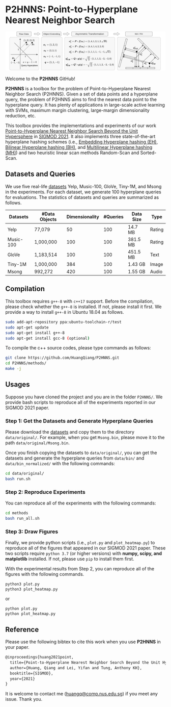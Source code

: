 # P2HNNS: Point-to-Hyperplane Nearest Neighbor Search

<img src="p2h-overview.jpg"/>

Welcome to the **P2HNNS** GitHub!

**P2HNNS** is a toolbox for the problem of Point-to-Hyperplane Nearest Neighbor Search (P2HNNS). Given a set of data points and a hyperplane query, the problem of P2HNNS aims to find the nearest data point to the hyperplane query. It has plenty of applications in large-scale active learning with SVMs, maximum margin clustering, large-margin dimensionality reduction, etc.

This toolbox provides the implementations and experiments of our work [Point-to-Hyperplane Nearest Neighbor Search Beyond the Unit Hypersphere](https://github.com/HuangQiang/P2HNNS) in [SIGMOD 2021](https://2021.sigmod.org/). It also implements three state-of-the-art hyperplane hashing schemes (i.e., [Embedding Hyperplane hashing (EH)](https://citeseerx.ist.psu.edu/viewdoc/download?doi=10.1.1.185.4684&rep=rep1&type=pdf), [Bilinear Hyperplane hashing (BH)](https://icml.cc/Conferences/2012/papers/16.pdf), and [Multilinear Hyperplane hashing (MH)](https://openaccess.thecvf.com/content_cvpr_2016/papers/Liu_Multilinear_Hyperplane_Hashing_CVPR_2016_paper.pdf)) and two heuristic linear scan methods Random-Scan and Sorted-Scan.

## Datasets and Queries

We use five real-life [datasets](https://drive.google.com/drive/folders/1aBFV4feZcLnQkDR7tjC-Kj7g3MpfBqv7?usp=sharing) Yelp, Music-100, GloVe, Tiny-1M, and Msong in the experiments. For each dataset, we generate 100 hyperplane queries for evaluations. The statistics of datasets and queries are summarized as follows.

| Datasets  | #Data Objects | Dimensionality | #Queries | Data Size | Type   |
| --------- | ------------- | -------------- | -------- | --------- | ------ |
| Yelp      | 77,079        | 50             | 100      | 14.7 MB   | Rating |
| Music-100 | 1,000,000     | 100            | 100      | 381.5 MB  | Rating |
| GloVe     | 1,183,514     | 100            | 100      | 451.5 MB  | Text   |
| Tiny-1M   | 1,000,000     | 384            | 100      | 1.43 GB   | Image  |
| Msong     | 992,272       | 420            | 100      | 1.55 GB   | Audio  |

## Compilation

This toolbox requires ```g++-8``` with ```c++17``` support. Before the compilation, please check whether the `g++-8` is installed. If not, please install it first. We provide a way to install `g++-8` in Ubuntu 18.04 as follows.

```bash
sudo add-apt-repository ppa:ubuntu-toolchain-r/test
sudo apt-get update
sudo apt-get install g++-8
sudo apt-get install gcc-8 (optional)
```

To compile the c++ source codes, please type commands as follows:

```bash
git clone https://github.com/HuangQiang/P2HNNS.git
cd P2HNNS/methods/
make -j
```

## Usages

Suppose you have cloned the project and you are in the folder `P2HNNS/`. We provide bash scripts to reproduce all of the experiments reported in our SIGMOD 2021 paper.

### Step 1: Get the Datasets and Generate Hyperplane Queries

Please download the [datasets](https://drive.google.com/drive/folders/1aBFV4feZcLnQkDR7tjC-Kj7g3MpfBqv7?usp=sharing) and copy them to the directory `data/original/`. For example, when you get `Msong.bin`, please move it to the path `data/original/Msong.bin`.

Once you finish copying the datasets to `data/original/`, you can get the datasets and generate the hyperplane queries from `data/bin/` and `data/bin_normalized/` with the following commands:

```bash
cd data/original/
bash run.sh
```

### Step 2: Reproduce Experiments

You can reproduce all of the experiments with the following commands:

```bash
cd methods
bash run_all.sh
```

### Step 3: Draw Figures

Finally, we provide python scripts (i.e., `plot.py` and `plot_heatmap.py`) to reproduce all of the figures that appeared in our SIGMOD 2021 paper. These two scripts require `python 3.7` (or higher versions) with **numpy, scipy, and matplotlib** installed. If not, please use `pip` to install them first.

With the experimental results from Step 2, you can reproduce all of the figures with the following commands.

```batch
python3 plot.py
python3 plot_heatmap.py
```

or

```batch
python plot.py
python plot_heatmap.py
```

## Reference

Please use the following bibtex to cite this work when you use **P2HNNS** in your paper.

```tex
@inproceedings{huang2021point,
  title={Point-to-Hyperplane Nearest Neighbor Search Beyond the Unit Hypersphere},
  author={Huang, Qiang and Lei, Yifan and Tung, Anthony KH},
  booktitle={SIGMOD},
  year={2021}
}
```

It is welcome to contact me (huangq@comp.nus.edu.sg) if you meet any issue. Thank you.
